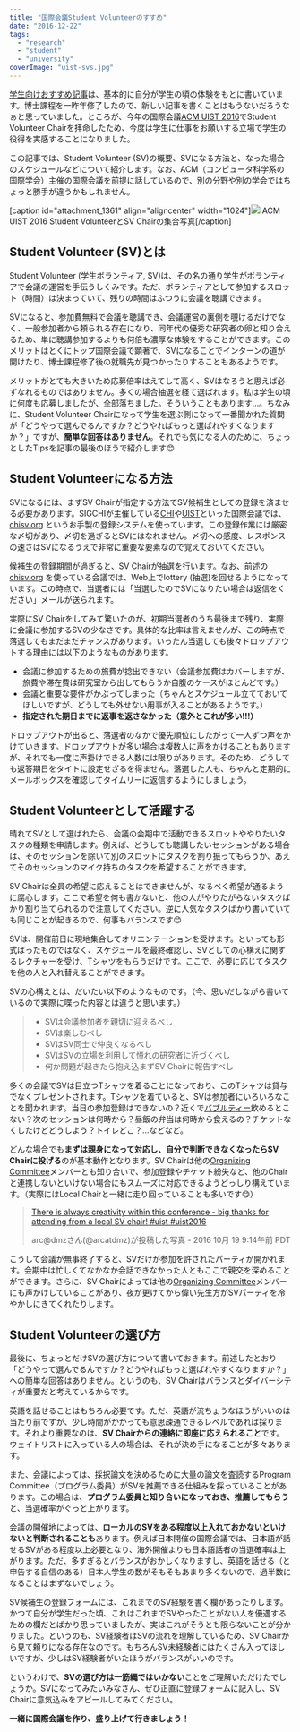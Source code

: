 ```yaml
---
title: "国際会議Student Volunteerのすすめ"
date: "2016-12-22"
tags: 
  - "research"
  - "student"
  - "university"
coverImage: "uist-svs.jpg"
---
```


[学生向けおすすめ記事](http://junkato.jp/ja/blog/category/university/student/)は、基本的に自分が学生の頃の体験をもとに書いています。博士課程を一昨年修了したので、新しい記事を書くことはもうないだろうなぁと思っていました。ところが、今年の国際会議[ACM UIST 2016](http://uist.acm.org/uist2016)でStudent Volunteer Chairを拝命したため、今度は学生に仕事をお願いする立場で学生の役得を実感することになりました。

この記事では、Student Volunteer (SV)の概要、SVになる方法と、なった場合のスケジュールなどについて紹介します。なお、ACM（コンピュータ科学系の国際学会）主催の国際会議を前提に話しているので、別の分野や別の学会ではちょっと勝手が違うかもしれません。

\[caption id="attachment\_1361" align="aligncenter" width="1024"\][![](/images/uist-svs-1024x512.jpg)](http://junkato.jp/ja/blog/wp-content/uploads/2016/12/uist-svs.jpg) ACM UIST 2016 Student VolunteerとSV Chairの集合写真\[/caption\] 

## Student Volunteer (SV)とは

Student Volunteer (学生ボランティア, SV)は、その名の通り学生がボランティアで会議の運営を手伝うしくみです。ただ、ボランティアとして参加するスロット（時間）は決まっていて、残りの時間はふつうに会議を聴講できます。

SVになると、参加費無料で会議を聴講でき、会議運営の裏側を覗けるだけでなく、一般参加者から頼られる存在になり、同年代の優秀な研究者の卵と知り合えるため、単に聴講参加するよりも何倍も濃厚な体験をすることができます。このメリットはとくにトップ国際会議で顕著で、SVになることでインターンの道が開けたり、博士課程修了後の就職先が見つかったりすることもあるようです。

メリットがとても大きいため応募倍率はえてして高く、SVはなろうと思えば必ずなれるものではありません。多くの場合抽選を経て選ばれます。私は学生の頃に何度も応募しましたが、全部落ちました。そういうこともあります…。ちなみに、Student Volunteer Chairになって学生を選ぶ側になって一番聞かれた質問が「どうやって選んでるんですか？どうやればもっと選ばれやすくなりますか？」ですが、**簡単な回答はありません**。それでも気になる人のために、ちょっとしたTipsを記事の最後のほうで紹介します😊

## Student Volunteerになる方法

SVになるには、まずSV Chairが指定する方法でSV候補生としての登録を済ませる必要があります。SIGCHIが主催している[CHI](https://chi2017.acm.org)や[UIST](http://uist.acm.org/uist2017)といった国際会議では、 [chisv.org](http://chisv.org) というお手製の登録システムを使っています。この登録作業には厳密な〆切があり、〆切を過ぎるとSVにはなれません。〆切への感度、レスポンスの速さはSVになるうえで非常に重要な要素なので覚えておいてください。

候補生の登録期間が過ぎると、SV Chairが抽選を行います。なお、前述の [chisv.org](http://chisv.org) を使っている会議では、Web上でlottery (抽選)を回せるようになっています。この時点で、当選者には「当選したのでSVになりたい場合は返信をください」メールが送られます。

実際にSV Chairをしてみて驚いたのが、初期当選者のうち最後まで残り、実際に会議に参加するSVの少なさです。具体的な比率は言えませんが、この時点で落選してもまだまだチャンスがあります。いったん当選しても後々ドロップアウトする理由には以下のようなものがあります。

- 会議に参加するための旅費が捻出できない（会議参加費はカバーしますが、旅費や滞在費は研究室から出してもらうか自腹のケースがほとんどです。）
- 会議と重要な要件がかぶってしまった（ちゃんとスケジュール立てておいてほしいですが、どうしても外せない用事が入ることがあるようです。）
- **指定された期日までに返事を返さなかった（意外とこれが多い!!!）**

ドロップアウトが出ると、落選者のなかで優先順位にしたがって一人ずつ声をかけていきます。ドロップアウトが多い場合は複数人に声をかけることもありますが、それでも一度に声掛けできる人数には限りがあります。そのため、どうしても返答期日をタイトに設定せざるを得ません。落選した人も、ちゃんと定期的にメールボックスを確認してタイムリーに返信するようにしましょう。

## Student Volunteerとして活躍する

晴れてSVとして選ばれたら、会議の会期中で活動できるスロットややりたいタスクの種類を申請します。例えば、どうしても聴講したいセッションがある場合は、そのセッションを除いて別のスロットにタスクを割り振ってもらうか、あえてそのセッションのマイク持ちのタスクを希望することができます。

SV Chairは全員の希望に応えることはできませんが、なるべく希望が通るように腐心します。ここで希望を何も書かないと、他の人がやりたがらないタスクばかり割り当てられるので注意してください。逆に人気なタスクばかり書いていても同じことが起きるので、何事もバランスです😊

SVは、開催前日に現地集合してオリエンテーションを受けます。といっても形式ばったものではなく、スケジュールを最終確認し、SVとしての心構えに関するレクチャーを受け、Tシャツをもらうだけです。ここで、必要に応じてタスクを他の人と入れ替えることができます。

SVの心構えとは、だいたい以下のようなものです。（今、思いだしながら書いているので実際に喋った内容とは違うと思います。）

> - SVは会議参加者を親切に迎えるべし
> - SVは楽しむべし
> - SVはSV同士で仲良くなるべし
> - SVはSVの立場を利用して憧れの研究者に近づくべし
> - 何か問題が起きたら抱え込まずSV Chairに報告すべし

多くの会議でSVは目立つTシャツを着ることになっており、このTシャツは貸与でなくプレゼントされます。Tシャツを着ていると、SVは参加者にいろいろなことを聞かれます。当日の参加登録はできないの？近くで[バブルティー](https://www.google.co.jp/search?q=バブルティー&tbm=isch)飲めるとこない？次のセッションは何時から？昼飯の弁当は何時から食えるの？チケットなくしたけどどうしよう？トイレどこ？…などなど。

どんな場合でも**まずは親身になって対応し、自分で判断できなくなったらSV Chairに投げる**のが基本動作となります。SV Chairは他の[Organizing Committee](https://uist.acm.org/uist2016/organizers)メンバーとも知り合いで、参加登録やチケット紛失など、他のChairと連携しないといけない場合にもスムーズに対応できるようどっしり構えています。（実際にはLocal Chairと一緒に走り回っていることも多いです😋）

> [There is always creativity within this conference - big thanks for attending from a local SV chair! #uist #uist2016](https://www.instagram.com/p/BLwDZCnAoSM/)
> 
> arc@dmzさん(@arcatdmz)が投稿した写真 - 2016 10月 19 9:14午前 PDT

<script async defer="" src="//platform.instagram.com/en_US/embeds.js"></script>

こうして会議が無事終了すると、SVだけが参加を許されたパーティが開かれます。会期中は忙しくてなかなか会話できなかった人ともここで親交を深めることができます。さらに、SV Chairによっては他の[Organizing Committee](https://uist.acm.org/uist2016/organizers)メンバーにも声かけしていることがあり、夜が更けてから偉い先生方がSVパーティを冷やかしにきてくれたりします。

## Student Volunteerの選び方

最後に、ちょっとだけSVの選び方について書いておきます。前述したとおり「どうやって選んでるんですか？どうやればもっと選ばれやすくなりますか？」への簡単な回答はありません。というのも、SV Chairはバランスとダイバーシティが重要だと考えているからです。

英語を話せることはもちろん必要です。ただ、英語が流ちょうなほうがいいのは当たり前ですが、少し時間がかかっても意思疎通できるレベルであれば採ります。それより重要なのは、**SV Chairからの連絡に即座に応えられること**です。ウェイトリストに入っている人の場合は、それが決め手になることが多々あります。

また、会議によっては、採択論文を決めるために大量の論文を査読するProgram Committee（プログラム委員）がSVを推薦できる仕組みを採っていることがあります。この場合は、**プログラム委員と知り合いになっておき、推薦してもらう**と、当選確率がぐっと上がります。

会議の開催地によっては、**ローカルのSVをある程度以上入れておかないといけないと判断されることも**あります。例えば日本開催の国際会議では、日本語が話せるSVがある程度以上必要となり、海外開催よりも日本語話者の当選確率は上がります。ただ、多すぎるとバランスがおかしくなりますし、英語を話せる（と申告する自信のある）日本人学生の数がそもそもあまり多くないので、過半数になることはまずないでしょう。

SV候補生の登録フォームには、これまでのSV経験を書く欄があったりします。かつて自分が学生だった頃、これはこれまでSVやったことがない人を優遇するための欄だとばかり思っていましたが、実はこれがそうとも限らないことが分かりました。というのも、SV経験者はSVの流れを理解しているため、SV Chairから見て頼りになる存在なのです。もちろんSV未経験者にはたくさん入ってほしいですが、少しはSV経験者がいたほうがバランスがいいのです。

というわけで、**SVの選び方は一筋縄ではいかない**ことをご理解いただけたでしょうか。SVになってみたいみなさん、ぜひ正直に登録フォームに記入し、SV Chairに意気込みをアピールしてみてください。

**一緒に国際会議を作り、盛り上げて行きましょう！**

